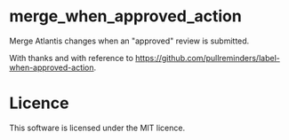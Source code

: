 # merge_when_approved_action
Merge Atlantis changes when an "approved" review is submitted.

With thanks and with reference to https://github.com/pullreminders/label-when-approved-action.

# Licence
This software is licensed under the MIT licence.
